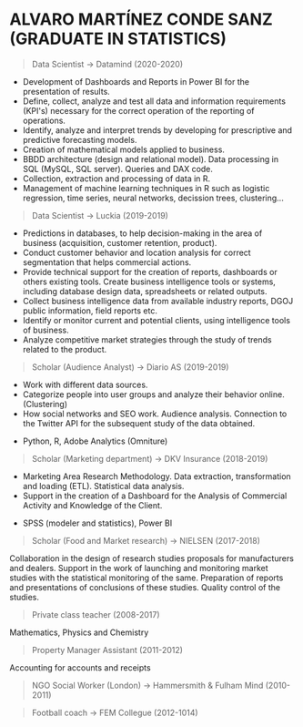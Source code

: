 # ALVARO MARTÍNEZ CONDE SANZ (GRADUATE IN STATISTICS)

> Data Scientist -> Datamind (2020-2020)

* Development of Dashboards and Reports in Power BI for the presentation of results.
* Define, collect, analyze and test all data and information requirements (KPI's) necessary for the correct operation of the reporting of operations.
* Identify, analyze and interpret trends by developing for prescriptive and predictive forecasting models.
* Creation of mathematical models applied to business.
* BBDD architecture (design and relational model). Data processing in SQL (MySQL, SQL server). Queries and DAX code.
* Collection, extraction and processing of data in R.
* Management of machine learning techniques in R such as logistic regression, time series, neural networks, decission trees, clustering...

> Data Scientist -> Luckia (2019-2019)

* Predictions in databases, to help decision-making in the area of business (acquisition, customer retention, product).
* Conduct customer behavior and location analysis for correct segmentation that helps commercial actions.
* Provide technical support for the creation of reports, dashboards or others existing tools. Create business intelligence tools or systems, including database design data, spreadsheets or related outputs.
* Collect business intelligence data from available industry reports, DGOJ public information, field reports etc.
* Identify or monitor current and potential clients, using intelligence tools of business.
* Analyze competitive market strategies through the study of trends related to the product.

> Scholar (Audience Analyst) -> Diario AS (2019-2019)

* Work with different data sources.
* Categorize people into user groups and analyze their behavior online. (Clustering)
* How social networks and SEO work. Audience analysis. Connection to the Twitter API for the subsequent study of the data obtained. 

+ Python, R, Adobe Analytics (Omniture)

> Scholar (Marketing department) -> DKV Insurance (2018-2019)

* Marketing Area Research Methodology.
Data extraction, transformation and loading (ETL).
Statistical data analysis.
* Support in the creation of a Dashboard for the Analysis of Commercial Activity and Knowledge of the Client.

+ SPSS (modeler and statistics), Power BI

> Scholar (Food and Market research) -> NIELSEN (2017-2018)

Collaboration in the design of research studies proposals for manufacturers and
dealers. Support in the work of launching and monitoring market studies
with the statistical monitoring of the same. Preparation of reports and presentations of
conclusions of these studies. Quality control of the studies.

> Private class teacher (2008-2017)

Mathematics, Physics and Chemistry

> Property Manager Assistant (2011-2012)

Accounting for accounts and receipts

> NGO Social Worker (London) -> Hammersmith & Fulham Mind (2010-2011)

> Football coach -> FEM Collegue (2012-1014)
